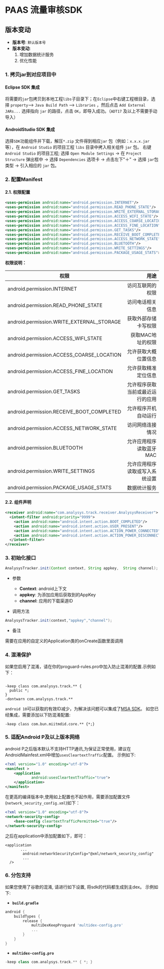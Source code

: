 # **PAAS 流量审核SDK**

## **版本变动**

* **版本号**: `默认版本号`
* **版本变动**:
  1. 增加数据统计服务
  2. 优化性能


### **1. 拷贝jar到对应项目中**

#### **Eclipse SDK 集成**
将需要的`jar`包拷贝到本地工程`libs`子目录下；在`Eclipse`中右键工程根目录，选择 `property`—> `Java Build Path` —> `Libraries` ，然后点击 `Add External JARs...` 选择指向 `jar` 的路径，点击 `OK`，即导入成功。（`ADT17` 及以上不需要手动导入）

#### **AndroidStudio SDK 集成**
选择`SDK`功能组件并下载，解压`*.zip` 文件得到相应`jar` 包（例如：`x.x.x.jar`等），在 `Android Studio` 的项目工程 `libs` 目录中拷入相关组件 `jar` 包。
右键 `Android Studio` 的项目工程; 选择 `Open Module Settings` → 在 `Project Structure` 弹出框中 → 选择 `Dependencies` 选项卡 → 点击左下"＋" → 选择 `jar`包类型 → 引入相应的 `jar` 包。

### **2. 配置Manifest**

#### **2.1. 权限配置**


``` xml
<uses-permission android:name="android.permission.INTERNET"/>
<uses-permission android:name="android.permission.READ_PHONE_STATE"/>
<uses-permission android:name="android.permission.WRITE_EXTERNAL_STORAGE"/>
<uses-permission android:name="android.permission.ACCESS_WIFI_STATE"/>
<uses-permission android:name="android.permission.ACCESS_COARSE_LOCATION"/>
<uses-permission android:name="android.permission.ACCESS_FINE_LOCATION"/>
<uses-permission android:name="android.permission.GET_TASKS"/>
<uses-permission android:name="android.permission.RECEIVE_BOOT_COMPLETED"/>
<uses-permission android:name="android.permission.ACCESS_NETWORK_STATE"/>
<uses-permission android:name="android.permission.BLUETOOTH"/>
<uses-permission android:name="android.permission.WRITE_SETTINGS"/>
<uses-permission android:name="android.permission.PACKAGE_USAGE_STATS">
```

**权限说明：**

| 权限 | 用途 |
| ------------- |-------------:|
|  android.permission.INTERNET  |  访问互联网的权限  |
|  android.permission.READ_PHONE_STATE  |  访问电话相关信息  |
|  android.permission.WRITE_EXTERNAL_STORAGE  |  获取外部存储卡写权限  |
|  android.permission.ACCESS_WIFI_STATE  |  获取MAC地址的权限  |
|  android.permission.ACCESS_COARSE_LOCATION  |  允许获取大概位置信息  |
|  android.permission.ACCESS_FINE_LOCATION  |  允许获取精准定位信息  |
|  android.permission.GET_TASKS  |  允许程序获取当前或最近运行的应用  |
|  android.permission.RECEIVE_BOOT_COMPLETED  |  允许程序开机自动运行  |
|  android.permission.ACCESS_NETWORK_STATE  |  访问网络连接情况  |
|  android.permission.BLUETOOTH       |  允许应用程序读取蓝牙MAC  |
|  android.permission.WRITE_SETTINGS      |  允许应用程序读取或写入系统设置  |
|  android.permission.PACKAGE_USAGE_STATS      |  数据统计服务  |

#### **2.2. 组件声明**

``` xml
<receiver android:name="com.analysys.track.receiver.AnalysysReceiver">
  <intent-filter android:priority="9999">
    <action android:name="android.intent.action.BOOT_COMPLETED"/>
    <action android:name="android.intent.action.USER_PRESENT"/>
    <action android:name="android.intent.action.ACTION_POWER_CONNECTED"/>
    <action android:name="android.intent.action.ACTION_POWER_DISCONNECTED"/>
  </intent-filter>
</receiver>
```

### **3. 初始化接口**

``` java
AnalysysTracker.init(Context context, String appkey,  String channel);
```

* 参数

    * **Context**: android上下文
    * **appkey**: 为添加应用后获取到的AppKey
    * **channel**: 应用的下载渠道ID

* 调用方法

``` java
AnalysysTracker.init(context,"appkey","channel");
```

* 备注

需要在应用的自定义的Application类的onCreate函数里面调用


### **4. 混淆保护**

如果您启用了混淆，请在你的proguard-rules.pro中加入防止混淆的配置.示例如下：

``` proguard

-keep class com.analysys.track.** {
  public *;
}
-dontwarn com.analysys.track.**
```

`android 10`可以获取的有效ID减少，为解决该问题可以集成了[MSA SDK](http://www.msa-alliance.cn)。 如您已经集成，需要添加以下防混淆配置:

``` proguard
-keep class com.bun.miitmdid.core.** {*;}
```

### **5. 适配Android P及以上版本网络**

android P之后版本默认不支持HTTP通讯,为保证正常使用，建议在AndroidMainfest.xml中增加`usesCleartextTraffic`配置。 示例如下:

``` xml
<?xml version="1.0" encoding="utf-8"?>
<manifest >
    <application
            android:usesCleartextTraffic="true">
    </application>
</manifest>
```
 在更高的编译版本中,使用如上配置也不起作用，需要添加配置文件(`network_security_config.xml`)如下：

``` xml
<?xml version="1.0" encoding="utf-8"?>
<network-security-config>
    <base-config cleartextTrafficPermitted="true"/>
</network-security-config>
```

之后在application中添加配置如下，即可：

```
<application
       ...
        android:networkSecurityConfig="@xml/network_security_config"
        ...
  />
```

### **6. 分包支持**

如果您使用了谷歌的混淆, 请进行如下设置, 将sdk的代码都生成到主dex。 示例如下:

* **`build.gradle`**

``` groovy
android {
    buildTypes {
        release {
            multiDexKeepProguard 'multidex-config.pro'
            ...
        }
    }
}
```

* **`multidex-config.pro`**

``` groovy
-keep class com.analysys.track.** { *; }
```